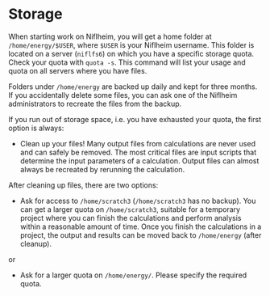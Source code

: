 # Storage

When starting work on Niflheim, you will get a home folder at `/home/energy/$USER`, where `$USER` is your Niflheim username. This folder is located on a server (`niflfs6`) on which you have a specific storage quota. Check your quota with `quota -s`. This command will list your usage and quota on all servers where you have files.

Folders under `/home/energy` are backed up daily and kept for three months. If you accidentally delete some files, you can ask one of the Niflheim administrators to recreate the files from the backup.

If you run out of storage space, i.e. you have exhausted your quota, the first option is always:

- Clean up your files! Many output files from calculations are never used and can safely be removed. The most critical files are input scripts that determine the input parameters of a calculation. Output files can almost always be recreated by rerunning the calculation.

After cleaning up files, there are two options:

- Ask for access to `/home/scratch3` (`/home/scratch3` has no backup). You can get a larger quota on `/home/scratch3`, suitable for a temporary project where you can finish the calculations and perform analysis within a reasonable amount of time. Once you finish the calculations in a project, the output and results can be moved back to `/home/energy` (after cleanup).
    
or
    
- Ask for a larger quota on `/home/energy/`. Please specify the required quota.


